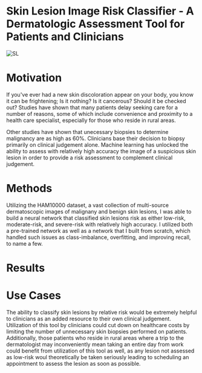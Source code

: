 # Skin Lesion Image Risk Classifier - A Dermatologic Assessment Tool for Patients and Clinicians 
![SL](https://www.platinumdermatology.com.au/wp-content/uploads/2015/04/header_0007_Skin-assessment-_-analysis.jpg)

# Motivation

   If you've ever had a new skin discoloration appear on your body, you know it can be frightening; Is it nothing? Is it cancerous? Should it be checked out? Studies have shown that many patients delay seeking care for a number of reasons, some of which include convenience and proximity to a health care specialist, especially for those who reside in rural areas. 
   
   Other studies have shown that unecessary biopsies to determine malignancy are as high as 60%. Clinicians base their decision to biopsy primarily on clinical judgement alone. Machine learning has unlocked the ability to assess with relatively high accuracy the image of a suspicious skin lesion in order to provide a risk assessment to complement clinical judgement.

# Methods

Utilizing the HAM10000 dataset, a vast collection of multi-source dermatoscopic images of malignany and benign skin lesions, I was able to build a neural network that classified skin lesions risk as either low-risk, moderate-risk, and severe-risk with relatively high accuracy. I utilized both a pre-trained network as well as a network that I built from scratch, which handled such issues as class-imbalance, overfitting, and improving recall, to name a few. 

# Results



# Use Cases

The ability to classify skin lesions by relative risk would be extremely helpful to clinicians as an added resource to their own clinical judgement. Utilization of this tool by clinicians could cut down on healthcare costs by limiting the number of unnecessary skin biopsies performed on patients. Additionally, those patients who reside in rural areas where a trip to the dermatologist may inconveniently mean taking an entire day from work could benefit from utilization of this tool as well, as any lesion not assessed as low-risk woul theoretically be taken seriously leading to scheduling an appointment to assess the lesion as soon as possible. 
